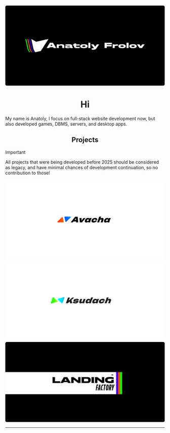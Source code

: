 ![](/Banners/Anafro-Readme-2026-Banner.png)

<h1 align="center">Hi</h1>

My name is Anatoly, I focus on full-stack website development now, 
but also developed games, DBMS, servers, and desktop apps.


<h2 align="center">Projects</h2>

> [!IMPORTANT]
> All projects that were being developed before 2025 
> should be considered as legacy, and have minimal chances
> of development continuation, so no contribution to those!

![](/Banners/Avacha-Hero.png)
![](/Banners/Ksudach-Hero.png)
![](/Banners/Landing-Factory-Hero.png)

---